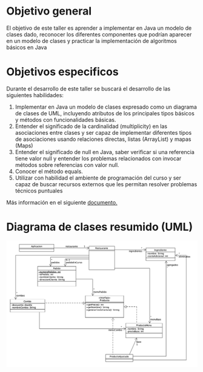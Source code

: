 # Objetivo general
El objetivo de este taller es aprender a implementar en Java un modelo de clases dado, reconocer los diferentes componentes que podrían aparecer en un modelo de clases y practicar la implementación de algoritmos básicos en Java

# Objetivos especificos

Durante el desarrollo de este taller se buscará el desarrollo de las siguientes habilidades:
1. Implementar en Java un modelo de clases expresado como un diagrama de clases de UML, incluyendo 
atributos de los principales tipos básicos y métodos con funcionalidades básicas.
2. Entender el significado de la cardinalidad (multiplicity) en las asociaciones entre clases y ser capaz de 
implementar diferentes tipos de asociaciones usando relaciones directas, listas (ArrayList) y mapas (Maps)
3. Entender el significado de null en Java, saber verificar si una referencia tiene valor null y entender los 
problemas relacionados con invocar métodos sobre referencias con valor null.
4. Conocer el método equals.
5. Utilizar con habilidad el ambiente de programación del curso y ser capaz de buscar recursos externos que les 
permitan resolver problemas técnicos puntuales

Más información en el siguiente [documento.](docs/hamburguesas.pdf)

# Diagrama de clases resumido (UML)

![diagrama de clases resumido](resumido.png)
